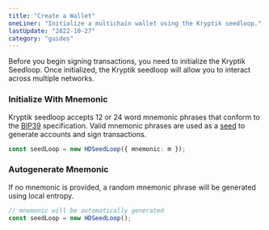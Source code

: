 ```yaml
---
title: "Create a Wallet"
oneLiner: "Initialize a multichain wallet using the Kryptik seedloop."
lastUpdate: "2022-10-27"
category: "guides"
---
```


Before you begin signing transactions, you need to initialize the Kryptik Seedloop. Once initialized, the Kryptik seedloop will allow you to interact across multiple networks.

### Initialize With Mnemonic

Kryptik seedloop accepts 12 or 24 word mnemonic phrases that conform to the [BIP39](https://github.com/bitcoin/bips/blob/master/bip-0039.mediawiki) specification. Valid mnemonic phrases are used as a [seed](./seed) to generate accounts and sign transactions.

```typescript
const seedLoop = new HDSeedLoop({ mnemonic: m });
```

### Autogenerate Mnemonic

If no mnemonic is provided, a random mnemonic phrase will be generated using local entropy.

```typescript
// mnemonic will be automatically generated
const seedLoop = new HDSeedLoop();
```
